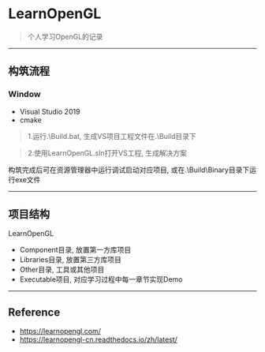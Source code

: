 # LearnOpenGL
> 个人学习OpenGL的记录

---
## 构筑流程
### Window
- Visual Studio 2019
- cmake

> 1.运行.\Build.bat, 生成VS项目工程文件在.\Build目录下

> 2.使用LearnOpenGL.sln打开VS工程, 生成解决方案

 构筑完成后可在资源管理器中运行调试启动对应项目,
 或在.\Build\Binary目录下运行exe文件

---
## 项目结构

LearnOpenGL
- Component目录, 放置第一方库项目
- Libraries目录, 放置第三方库项目
- Other目录, 工具或其他项目
- Executable项目, 对应学习过程中每一章节实现Demo

---
## Reference

+ https://learnopengl.com/
+ https://learnopengl-cn.readthedocs.io/zh/latest/